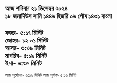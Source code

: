 আজ শনিবার
২১ ডিসেম্বর ২০২৪   
১৮ জমাদিউস সানি ১৪৪৬ হিজরি 
০৬ পৌষ ১৪৩১ বাংলা       
-------------------      
ফজর- ৫:১৭ মিনিট      
জোহর- ১২:০১ মিনিট      
আসর- ৩:৩৯ মিনিট      
মাগরিব- ৫:১৯ মিনিট     
ইশা- ৬:৩৭ মিনিট     
--------------------      
আজ সূর্যোদয়- ৬:৩৬ মিনিট
আজ সূর্যাস্ত- ৫:১৬ মিনিট
